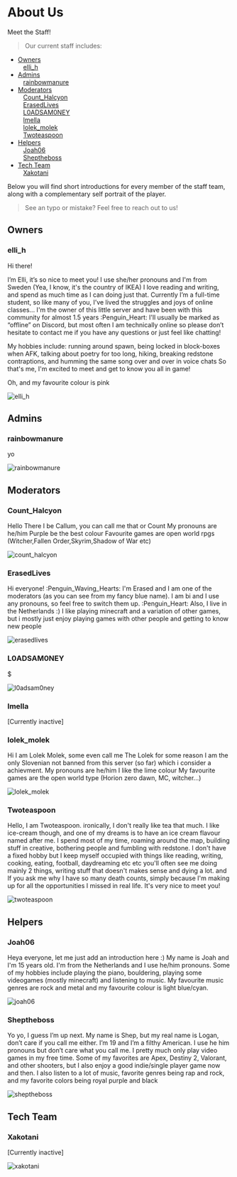 # About Us

Meet the Staff!
> Our current staff includes:

+ [Owners](#owners)<br/>
&nbsp;&nbsp; [elli_h](#elli_h)<br/>
+ [Admins](#admins)<br/>
&nbsp;&nbsp; [rainbowmanure](#rainbowmanure)<br/>
+ [Moderators](#moderators)<br/>
&nbsp;&nbsp; [Count_Halcyon](#count_halcyon)<br/>
&nbsp;&nbsp; [ErasedLives](#erasedlives)<br/>
&nbsp;&nbsp; [L0ADSAM0NEY](#l0adsam0ney)<br/>
&nbsp;&nbsp; [lmella](#lmella)<br/>
&nbsp;&nbsp; [lolek_molek](#lolek_molek)<br/>
&nbsp;&nbsp; [Twoteaspoon](#twoteaspoon)<br/>
+ [Helpers](#helpers)<br/>
&nbsp;&nbsp; [Joah06](#joah06)<br/>
&nbsp;&nbsp; [Sheptheboss](#sheptheboss)<br/>
+ [Tech Team](#tech-team)<br/>
&nbsp;&nbsp; [Xakotani](#xakotani)<br/>

Below you will find short introductions for every member of the staff team, along with a complementary self portrait of the player.
> See an typo or mistake? Feel free to reach out to us!

## Owners
### elli_h
Hi there! 

I’m Elli, it’s so nice to meet you!
I use she/her pronouns and I'm from Sweden (Yea, I know, it's the country of IKEA) I love reading and writing, and spend as much time as I can doing just that. Currently I’m a full-time student, so like many of you, I’ve lived the struggles and joys of online classes...
I'm the owner of this little server and have been with this community for almost 1.5 years :Penguin_Heart: I'll usually be marked as “offline” on Discord, but most often I am technically online so please don’t hesitate to contact me if you have any questions or just feel like chatting! 

My hobbies include: running around spawn, being locked in block-boxes when AFK, talking about poetry for too long, hiking, breaking redstone contraptions, and humming the same song over and over in voice chats
So that's me, I'm excited to meet and get to know you all in game! 

Oh, and my favourite colour is pink

![elli_h](https://github.com/NewHorizonsMC/.github/blob/main/lib/screenshots/staffPortraits/elli_h.png)

## Admins
### rainbowmanure
yo

![rainbowmanure](https://github.com/NewHorizonsMC/.github/blob/main/lib/screenshots/staffPortraits/rainbowmanure.png)

## Moderators
### Count_Halcyon
Hello There
I be Callum, you can call me that or Count
My pronouns are he/him
Purple be the best colour
Favourite games are open world rpgs (Witcher,Fallen Order,Skyrim,Shadow of War etc)

![count_halcyon](https://github.com/NewHorizonsMC/.github/blob/main/lib/screenshots/staffPortraits/count_haclyon.png)

### ErasedLives
Hi everyone! :Penguin_Waving_Hearts: 
I'm Erased and I am one of the moderators (as you can see from my fancy blue name).
I am bi and I use any pronouns, so feel free to switch them up. :Penguin_Heart: 
Also, I live in the Netherlands :)
I like playing minecraft and a variation of other games, but i mostly just enjoy playing games with other people and getting to know new people

![erasedlives](https://github.com/NewHorizonsMC/.github/blob/main/lib/screenshots/staffPortraits/erasedlives.png)

### L0ADSAM0NEY
$

![l0adsam0ney](https://github.com/NewHorizonsMC/.github/blob/main/lib/screenshots/staffPortraits/l0adsam0ney.png)

### lmella
\[Currently inactive\]

### lolek_molek
Hi
I am Lolek Molek, some even call me The Lolek for some reason 
I am the only Slovenian not banned from this server (so far) which i consider a achievment.
My pronouns are he/him
I like the lime colour
My favourite games are the open world type (Horion zero dawn, MC, witcher...)

![lolek_molek](https://github.com/NewHorizonsMC/.github/blob/main/lib/screenshots/staffPortraits/lolek_molek.png)

### Twoteaspoon
Hello,
I am Twoteaspoon.
ironically, I don't really like tea that much.
I like ice-cream though, and one of my dreams is to have an ice cream flavour named after me.
I spend most of my time, roaming around the map, building stuff in creative, bothering people and fumbling with redstone.
I don't have a fixed hobby but I keep myself occupied with things like reading, writing, cooking, eating, football, daydreaming etc etc
you'll often see me doing mainly 2 things, writing stuff that doesn't makes sense and dying a lot.
and If you ask me why I have so many death counts,
simply because I'm making up for all the opportunities I missed in real life.
It's very nice to meet you! 

![twoteaspoon](https://github.com/NewHorizonsMC/.github/blob/main/lib/screenshots/staffPortraits/twoteaspoon.png)

## Helpers
### Joah06
Heya everyone, let me just add an introduction here :)
My name is Joah and I'm 15 years old. I'm from the Netherlands and I use he/him pronouns. 
Some of my hobbies include playing the piano, bouldering, playing some videogames (mostly minecraft) and listening to music. My favourite music genres are rock and metal and my favourite colour is light blue/cyan.

![joah06](https://github.com/NewHorizonsMC/.github/blob/main/lib/screenshots/staffPortraits/joah06.png)

### Sheptheboss
Yo yo, I guess I’m up next. My name is Shep, but my real name is Logan, don’t care if you call me either. 
I’m 19 and I’m a filthy American. I use he him pronouns but don’t care what you call me.
I pretty much only play video games in my free time. Some of my favorites are Apex, Destiny 2, Valorant, and other shooters, but I also enjoy a good indie/single player game now and then.
I also listen to a lot of music, favorite genres being rap and rock, and my favorite colors being royal purple and black

![sheptheboss](https://github.com/NewHorizonsMC/.github/blob/main/lib/screenshots/staffPortraits/sheptheboss.png)

## Tech Team
### Xakotani
\[Currently inactive\]

![xakotani](https://github.com/NewHorizonsMC/.github/blob/main/lib/screenshots/staffPortraits/xakotani.png)
